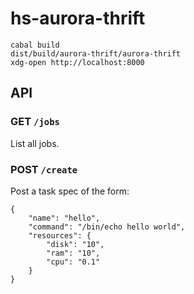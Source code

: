 hs-aurora-thrift
================

```
cabal build
dist/build/aurora-thrift/aurora-thrift
xdg-open http://localhost:8000
```

API
---

### GET `/jobs`
List all jobs.

### POST `/create`
Post a task spec of the form:

```
{
    "name": "hello",
    "command": "/bin/echo hello world",
    "resources": {
        "disk": "10",
        "ram": "10",
        "cpu": "0.1"
    }
}
```
